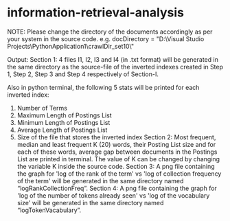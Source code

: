 # information-retrieval-analysis


NOTE:
Please change the directory of the documents accordingly as per your system in the source code. e.g. 
docDirectory = "D:\\Visual Studio  Projects\\PythonApplication1\\crawlDir_set10\\"



Output:
Section 1:
4 files I1, I2, I3 and I4 (in .txt format) will be generated in the same directory as the source-file of the inverted indexes created in Step 1, Step 2, Step 3 and Step 4 respectively of Section-I. 

Also in python terminal, the following 5 stats will be printed for each inverted index:
1. Number of Terms
2. Maximum Length of Postings List
3. Minimum Length of Postings List
4. Average Length of Postings List
5. Size of the file that stores the inverted index
Section 2:
Most frequent, median and least frequent K (20) words, their Posting List size and for each of these words, average gap between documents in the Postings List are printed in terminal. The value of K can be changed by changing the variable K inside the source code.
Section 3:
A png file containing the graph for 'log of the rank of the term' vs 'log of collection frequency of the term' will be generated in the same directory named “logRankCollectionFreq”.
Section 4:
A png file containing the graph for 'log of the number of tokens already seen' vs 'log of the vocabulary size' will be generated in the same directory named “logTokenVacabulary”.
